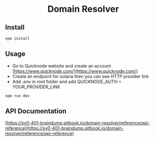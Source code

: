 <h1 align="center">Domain Resolver</h1>

## Install

```sh
npm install
```

## Usage

-  Go to Quicknode website and create an account [https://www.quicknode.com/](https://www.quicknode.com/)
-  Create an endpoint for solana then you can see HTTP provider link
-  Add .env in root folder and add QUICKNODE_AUTH = YOUR_PROVIDER_LINK

```sh
npm run dev
```

## API Documentation

[https://sy0-401-braindump.gitbook.io/domain-resolver/reference/api-reference](https://sy0-401-braindump.gitbook.io/domain-resolver/reference/api-reference)